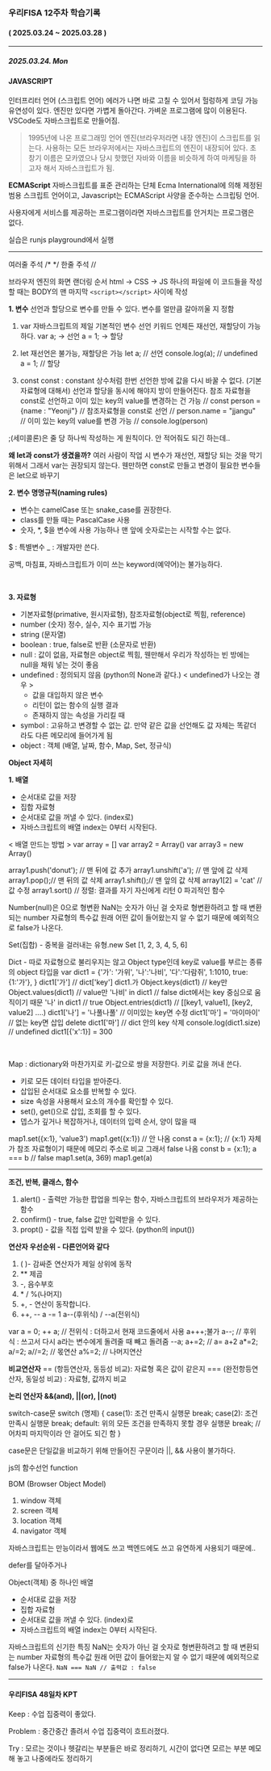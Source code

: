 ### 우리FISA 12주차 학습기록

#### ( 2025.03.24 ~ 2025.03.28 )

---

##### 2025.03.24. Mon

#### JAVASCRIPT

인터프리터 언어 (스크립트 언어)
에러가 나면 바로 고칠 수 있어서 헐렁하게 코딩 가능
유연성이 있다.
엔진만 있다면 가볍게 돌아간다.
가벼운 프로그램에 많이 이용된다. VSCode도 자바스크립트로 만들어짐.

> 1995년에 나온 프로그래밍 언어
> 엔진(브라우저라면 내장 엔진)이 스크립트를 읽는다.
> 사용하는 모든 브라우저에서는 자바스크립트의 엔진이 내장되어 있다.
> 초창기 이름은 모카였으나 당시 핫했던 자바와 이름을 비슷하게 하여 마케팅을 하고자 해서 자바스크립트가 됨.

**ECMAScript**
자바스크립트를 표준 관리하는 단체
Ecma International에 의해 제정된 범용 스크립트 언어이고, Javascript는 ECMAScript 사양을 준수하는 스크립팅 언어.

사용자에게 서비스를 제공하는 프로그램이라면 자바스크립트를 안거치는 프로그램은 없다.

실습은 runjs playground에서 실행

---

여러줄 주석 /\* \*/
한줄 주석 //

브라우저 엔진의 화면 랜더링 순서
html -> CSS -> JS
하나의 파일에 이 코드들을 작성할 때는 BODY의 맨 마지막 `<script></script>` 사이에 작성

**1. 변수**
선언과 할당으로 변수를 만들 수 있다.
변수를 얼만큼 갈아끼울 지 정함

1. var
   자바스크립트의 제일 기본적인 변수 선언 키워드
   언제든 재선언, 재할당이 가능하다.
   var a; -> 선언
   a = 1; -> 할당

2. let
   재선언은 불가능, 재할당은 가능
   let a; // 선언
   console.log(a); // undefined
   a = 1; // 할당

3. const
   const : constant 상수처럼 한번 선언한 방에 값을 다시 바꿀 수 없다. (기본자료형에 대해서)
   선언과 할당을 동시에 해야지 방이 만들어진다.
   참조 자료형을 const로 선언하고 이미 있는 key의 value를 변경하는 건 가능
   // const person = {name : "Yeonji"} // 참조자료형을 const로 선언
   // person.name = "jjangu" // 이미 있는 key의 value를 변경 가능
   // console.log(person)

;(세미콜론)은 줄 당 하나씩 작성하는 게 원칙이다. 안 적어줘도 되긴 하는데..

**왜 let과 const가 생겼을까?**
여러 사람이 작업 시 변수가 재선언, 재할당 되는 것을 막기 위해서
그래서 var는 권장되지 않는다.
웬만하면 const로 만들고 변경이 필요한 변수들은 let으로 바꾸기

**2. 변수 명명규칙(naming rules)**

- 변수는 camelCase 또는 snake_case를 권장한다.
- class를 만들 때는 PascalCase 사용
- 숫자, \*, \$을 변수에 사용 가능하나 맨 앞에 숫자로는는 시작할 수는 없다.

$ : 특별변수
\_ : 개발자만 쓴다.

공백, 마침표, 자바스크립트가 이미 쓰는 keyword(예약어)는 불가능하다.

<br>

**3. 자료형**

- 기본자료형(primative, 원시자료형), 참조자료형(object로 찍힘, reference)
- number (숫자)
  정수, 실수, 지수 표기법 가능
- string (문자열)
- boolean : true, false로 반환 (소문자로 반환)
- null : 값이 없음, 자료형은 object로 찍힘, 웬만해서 우리가 작성하는 빈 방에는 null을 채워 넣는 것이 좋음
- undefined : 정의되지 않음 (python의 None과 같다.)
  < undefined가 나오는 경우 >
  - 값을 대입하지 않은 변수
  - 리턴이 없는 함수의 실행 결과
  - 존재하지 않는 속성을 가리킬 때
- symbol : 고유하고 변경할 수 없는 값. 만약 같은 값을 선언해도 값 자체는 똑같더라도 다른 메모리에 들어가게 됨
- object : 객체 (배열, 날짜, 함수, Map, Set, 정규식)

**Object 자세히**

**1. 배열**

- 순서대로 값을 저장
- 집합 자료형
- 순서대로 값을 꺼낼 수 있다. (index로)
- 자바스크립트의 배열 index는 0부터 시작된다.

< 배열 만드는 방법 >
var array = []
var array2 = Array()
var array3 = new Array()

array1.push('donut'); // 맨 뒤에 값 추가
array1.unshift('a'); // 맨 앞에 값 삭제
array1.pop();// 맨 뒤의 값 삭제
array1.shift();// 맨 앞의 값 삭제
array1[2] = 'cat' // 값 수정
array1.sort() // 정렬: 결과를 자기 자신에게 리턴 0 파괴적인 함수

Number(null)은 0으로 형변환
NaN는 숫자가 아닌 걸 숫자로 형변환하려고 할 때 변환되는 number 자료형의 특수값
원래 어떤 값이 들어왔는지 알 수 없기 때문에 예외적으로 false가 나온다.

Set(집합) - 중복을 걸러내는 유형.new Set [1, 2, 3, 4, 5, 6]

Dict - 따로 자료형으로 불리우지는 않고 Object type인데 key로 value를 부르는 종류의 object 타입을
var dict1 = {'가': '가위', '나':'나비', '다':'다람쥐', 1:1010, true:{1:'가'}, }
dict1['가'] // dict['key']
dict1.가
Object.keys(dict1) // key만
Object.values(dict1) // value만
'나비' in dict1 // false dict에서는 key 중심으로 움직이기 때문
'나' in dict1 // true
Object.entries(dict1) // [[key1, value1], [key2, value2] ....)
dict1['나'] = '나풀나풀' // 이미있는 key면 수정
dict1['마'] = '마이마이' // 없는 key면 삽입
delete dict1['마'] // dict 안의 key 삭제
console.log(dict1.size) // undefined
dict1[{'x':1}] = 300

<br>

Map : dictionary와 마찬가지로 키-값으로 쌍을 저장한다. 키로 값을 꺼내 쓴다.

- 키로 모든 데이터 타입을 받아준다.
- 삽입된 순서대로 요소를 반복할 수 있다.
- size 속성을 사용해서 요소의 개수를 확인할 수 있다.
- set(), get()으로 삽입, 조회를 할 수 있다.
- 뎁스가 깊거나 복잡하거나, 데이터의 입력 순서, 양이 많을 때

map1.set({x:1}, 'value3')
map1.get({x:1}) // 안 나옴
const a = {x:1}; // {x:1} 자체가 참조 자료형이기 때문에 메모리 주소로 비교 그래서 false 나옴
const b = {x:1};
a === b // false
map1.set(a, 369)
map1.get(a)

---

**조건, 반복, 클래스, 함수**

1. alert() - 출력만 가능한 팝업을 띄우는 함수, 자바스크립트의 브라우저가 제공하는 함수
2. confirm() - true, false 값만 입력받을 수 있다.
3. propt() - 값을 직접 입력 받을 수 있다. (python의 input())

**연산자 우선순위 - 다른언어와 같다**

1. ( )- 감싸준 연산자가 제일 상위에 동작
2. \*\* 제곱
3. \-, 음수부호
4. \* / %(나머지)
5. +, - 연산이 동작합니다.
6. ++, -- a -= 1 a--(후위식) / --a(전위식)

var a = 0;
++ a; // 전위식 : 더하고서 현재 코드줄에서 사용 a+++;불가
a--; // 후위식 : 쓰고서 다시 a라는 변수에게 돌려줄 때 빼고 돌려줌
--a;
a+=2; // a= a+2
a\*=2;
a/=2;
a//=2; // 몫연산
a%=2; // 나머지연산

**비교연산자**
== (항등연산자, 동등성 비교): 자료형 혹은 값이 같은지
=== (완전항등연산자, 동일성 비교) : 자료형, 값까지 비교

**논리 연산자 &&(and), ||(or), |(not)**

switch-case문
switch (명제) {
case(1): 조건 만족시 실행문
break;
case(2): 조건 만족시 실행문
break;
default: 위의 모든 조건을 만족하지 못할 경우 실행문
break; // 어차피 마지막이라 안 걸어도 되긴 함
}

case문은 단일값을 비교하기 위해 만들어진 구문이라 ||, && 사용이 불가하다.

js의 함수선언 function

BOM (Browser Object Model)

1. window 객체
2. screen 객체
3. location 객체
4. navigator 객체

자바스크립트는 만능이라서 웹에도 쓰고 백엔드에도 쓰고 유연하게 사용되기 때문에..

defer를 달아주거나

Object(객체) 중 하나인 배열

- 순서대로 값을 저장
- 집합 자료형
- 순서대로 값을 꺼낼 수 있다. (index)로
- 자바스크립트의 배열 index는 0부터 시작된다.

자바스크립트의 신기한 특징
NaN는 숫자가 아닌 걸 숫자로 형변환하려고 할 때 변환되는 number 자료형의 특수값
원래 어떤 값이 들어왔는지 알 수 없기 때문에 예외적으로 false가 나온다.
`NaN === NaN // 출력값 : false`

---

#### 우리FISA 48일차 KPT

Keep : 수업 집중력이 좋았다.

Problem : 중간중간 졸려서 수업 집중력이 흐트러졌다.

Try : 모르는 것이나 헷갈리는 부분들은 바로 정리하기, 시간이 없다면 모르는 부분 메모해 놓고 나중에라도 정리하기
